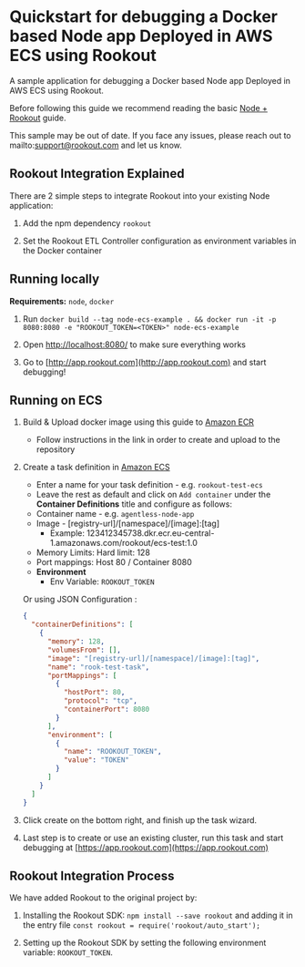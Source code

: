 # Quickstart for debugging a Docker based Node app Deployed in AWS ECS using Rookout

A sample application for debugging a Docker based Node app Deployed in AWS ECS using Rookout.

Before following this guide we recommend reading the basic [Node + Rookout] guide.

This sample may be out of date. If you face any issues, please reach out to mailto:support@rookout.com and let us know.

## Rookout Integration Explained

There are 2 simple steps to integrate Rookout into your existing Node application:

1. Add the npm dependency `rookout`

1. Set the Rookout ETL Controller configuration as environment variables in the Docker container


## Running locally
**Requirements:** `node`, `docker`

1. Run `docker build --tag node-ecs-example . && docker run -it -p 8080:8080 -e "ROOKOUT_TOKEN=<TOKEN>" node-ecs-example`

1. Open [http://localhost:8080/](http://localhost:8080/) to make sure everything works

1. Go to [http://app.rookout.com](http://app.rookout.com) and start debugging! 

## Running on ECS

1. Build & Upload docker image using this guide to [Amazon ECR](https://console.aws.amazon.com/ecs/home?#/repositories/create/new)
    - Follow instructions in the link in order to create and upload to the repository
    
1. Create a task definition in [Amazon ECS](https://console.aws.amazon.com/ecs/home?#/taskDefinitions/create)
    - Enter a name for your task definition - e.g. `rookout-test-ecs`
    - Leave the rest as default and click on `Add container` under the **Container Definitions** title and configure as follows:
    - Container name - e.g. `agentless-node-app`
    - Image - [registry-url]/[namespace]/[image]:[tag]
        - Example: 123412345738.dkr.ecr.eu-central-1.amazonaws.com/rookout/ecs-test:1.0
    - Memory Limits: Hard limit: 128
    - Port mappings: Host 80 / Container 8080
    - **Environment**
        - Env Variable: `ROOKOUT_TOKEN`
    
    Or using JSON Configuration :
    ```json
    {
      "containerDefinitions": [
        {
          "memory": 128,
          "volumesFrom": [],
          "image": "[registry-url]/[namespace]/[image]:[tag]",
          "name": "rook-test-task",
          "portMappings": [
            {
              "hostPort": 80,
              "protocol": "tcp",
              "containerPort": 8080
            }
          ],
          "environment": [
            {
              "name": "ROOKOUT_TOKEN",
              "value": "TOKEN"
            }
          ]
        }
      ]
    }
    ```
        
1. Click create on the bottom right, and finish up the task wizard.

1. Last step is to create or use an existing cluster, run this task and start debugging at [https://app.rookout.com](https://app.rookout.com)
    

## Rookout Integration Process
We have added Rookout to the original project by:
1. Installing the Rookout SDK: `npm install --save rookout` and adding it in the entry file `const rookout = require('rookout/auto_start');`
    
1. Setting up the Rookout SDK by setting the following environment variable: `ROOKOUT_TOKEN`.

[Node + Rookout]: https://docs.rookout.com/docs/sdk-setup.html
